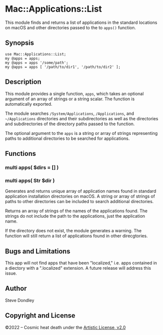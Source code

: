 # Mac::Applications::List

This module finds and returns a list of applications in the standard locations
on macOS and other directories passed to the to `apps()` function.

## Synopsis

```
use Mac::Applications::List;
my @apps = apps;
my @apps = apps '/some/path';
my @apps = apps [ '/path/to/dir1', '/path/to/dir2' ];
```

## Description

This module provides a single function, `apps`, which takes an optional
argument of an array of strings or a string scalar. The function is
automatically exported.

The module searches `/System/Applications`, `/Applications`, and
`~/Applications` directories and their subdirectories as well as the
directories and subdirectories of the directory paths passed to the function.

The optional argument to the `apps` is a string or array of strings
representing paths to additional directories to be searched for applications.

## Functions

### multi apps( $dirs = [] )
### multi apps( Str $dir )

Generates and returns unique array of application names found in standard
application installation directories on macOS. A string or array of strings of
paths to other directories can be included to search additional directories.

Returns an array of strings of the names of the applications found. The strings
do not include the path to the applications, just the application name.

If the directory does not exist, the module generates a warning. The function
will still return a list of applications found in other direcgtories.

## Bugs and Limitations
This app will not find apps that have been "localized," i.e. apps contained in a diectory with a ".localized" extension. A future release will address this issue.

## Author
Steve Dondley

## Copyright and License

©2022 – Cosmic heat death under the [Artistic License, v2.0](https://opensource.org/licenses/Artistic-2.0)

